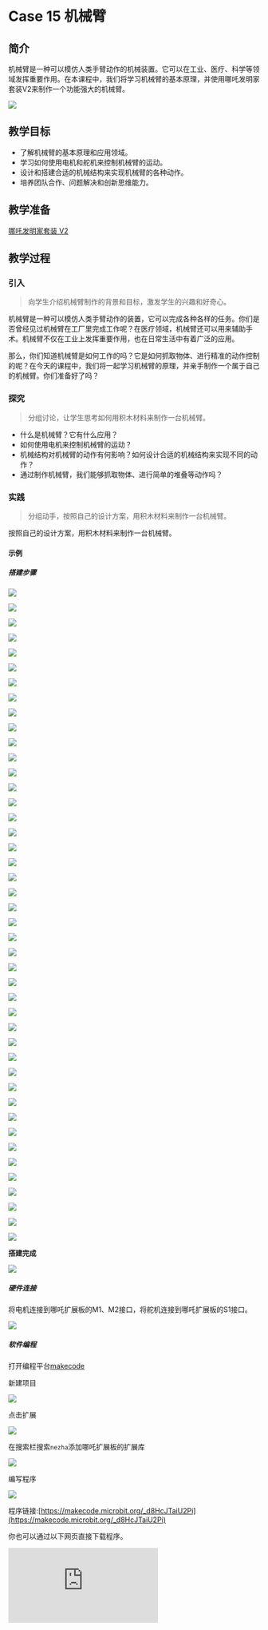 ﻿---
sidebar_position: 16
---

# Case 15 机械臂

## 简介

机械臂是一种可以模仿人类手臂动作的机械装置。它可以在工业、医疗、科学等领域发挥重要作用。在本课程中，我们将学习机械臂的基本原理，并使用哪吒发明家套装V2来制作一个功能强大的机械臂。


![](https://wiki-media-ef.oss-cn-hongkong.aliyuncs.com/docs/microbit/building-blocks/nezha-inventors-kit-v2/images/nezha-inventors-kit-v2-case-15-01.png)

## 教学目标

- 了解机械臂的基本原理和应用领域。
- 学习如何使用电机和舵机来控制机械臂的运动。
- 设计和搭建合适的机械结构来实现机械臂的各种动作。
- 培养团队合作、问题解决和创新思维能力。

## 教学准备

[哪吒发明家套装 V2](https://www.elecfreaks.com/nezha-inventor-s-kit-v2-for-micro-bit.html)


## 教学过程

### 引入

>向学生介绍机械臂制作的背景和目标，激发学生的兴趣和好奇心。

机械臂是一种可以模仿人类手臂动作的装置，它可以完成各种各样的任务。你们是否曾经见过机械臂在工厂里完成工作呢？在医疗领域，机械臂还可以用来辅助手术。机械臂不仅在工业上发挥重要作用，也在日常生活中有着广泛的应用。

那么，你们知道机械臂是如何工作的吗？它是如何抓取物体、进行精准的动作控制的呢？在今天的课程中，我们将一起学习机械臂的原理，并亲手制作一个属于自己的机械臂。你们准备好了吗？

### 探究

>分组讨论，让学生思考如何用积木材料来制作一台机械臂。

- 什么是机械臂？它有什么应用？
- 如何使用电机来控制机械臂的运动？
- 机械结构对机械臂的动作有何影响？如何设计合适的机械结构来实现不同的动作？
- 通过制作机械臂，我们能够抓取物体、进行简单的堆叠等动作吗？

### 实践

>分组动手，按照自己的设计方案，用积木材料来制作一台机械臂。

按照自己的设计方案，用积木材料来制作一台机械臂。



#### 示例

##### 搭建步骤

![](https://wiki-media-ef.oss-cn-hongkong.aliyuncs.com/docs/microbit/building-blocks/nezha-inventors-kit-v2/images/nezha-inventors-kit-v2-step-15-01.png)

![](https://wiki-media-ef.oss-cn-hongkong.aliyuncs.com/docs/microbit/building-blocks/nezha-inventors-kit-v2/images/nezha-inventors-kit-v2-step-15-02.png)

![](https://wiki-media-ef.oss-cn-hongkong.aliyuncs.com/docs/microbit/building-blocks/nezha-inventors-kit-v2/images/nezha-inventors-kit-v2-step-15-03.png)

![](https://wiki-media-ef.oss-cn-hongkong.aliyuncs.com/docs/microbit/building-blocks/nezha-inventors-kit-v2/images/nezha-inventors-kit-v2-step-15-04.png)

![](https://wiki-media-ef.oss-cn-hongkong.aliyuncs.com/docs/microbit/building-blocks/nezha-inventors-kit-v2/images/nezha-inventors-kit-v2-step-15-05.png)

![](https://wiki-media-ef.oss-cn-hongkong.aliyuncs.com/docs/microbit/building-blocks/nezha-inventors-kit-v2/images/nezha-inventors-kit-v2-step-15-06.png)

![](https://wiki-media-ef.oss-cn-hongkong.aliyuncs.com/docs/microbit/building-blocks/nezha-inventors-kit-v2/images/nezha-inventors-kit-v2-step-15-07.png)

![](https://wiki-media-ef.oss-cn-hongkong.aliyuncs.com/docs/microbit/building-blocks/nezha-inventors-kit-v2/images/nezha-inventors-kit-v2-step-15-08.png)

![](https://wiki-media-ef.oss-cn-hongkong.aliyuncs.com/docs/microbit/building-blocks/nezha-inventors-kit-v2/images/nezha-inventors-kit-v2-step-15-09.png)

![](https://wiki-media-ef.oss-cn-hongkong.aliyuncs.com/docs/microbit/building-blocks/nezha-inventors-kit-v2/images/nezha-inventors-kit-v2-step-15-10.png)

![](https://wiki-media-ef.oss-cn-hongkong.aliyuncs.com/docs/microbit/building-blocks/nezha-inventors-kit-v2/images/nezha-inventors-kit-v2-step-15-11.png)

![](https://wiki-media-ef.oss-cn-hongkong.aliyuncs.com/docs/microbit/building-blocks/nezha-inventors-kit-v2/images/nezha-inventors-kit-v2-step-15-12.png)

![](https://wiki-media-ef.oss-cn-hongkong.aliyuncs.com/docs/microbit/building-blocks/nezha-inventors-kit-v2/images/nezha-inventors-kit-v2-step-15-13.png)

![](https://wiki-media-ef.oss-cn-hongkong.aliyuncs.com/docs/microbit/building-blocks/nezha-inventors-kit-v2/images/nezha-inventors-kit-v2-step-15-14.png)

![](https://wiki-media-ef.oss-cn-hongkong.aliyuncs.com/docs/microbit/building-blocks/nezha-inventors-kit-v2/images/nezha-inventors-kit-v2-step-15-15.png)

![](https://wiki-media-ef.oss-cn-hongkong.aliyuncs.com/docs/microbit/building-blocks/nezha-inventors-kit-v2/images/nezha-inventors-kit-v2-step-15-16.png)

![](https://wiki-media-ef.oss-cn-hongkong.aliyuncs.com/docs/microbit/building-blocks/nezha-inventors-kit-v2/images/nezha-inventors-kit-v2-step-15-17.png)

![](https://wiki-media-ef.oss-cn-hongkong.aliyuncs.com/docs/microbit/building-blocks/nezha-inventors-kit-v2/images/nezha-inventors-kit-v2-step-15-18.png)

![](https://wiki-media-ef.oss-cn-hongkong.aliyuncs.com/docs/microbit/building-blocks/nezha-inventors-kit-v2/images/nezha-inventors-kit-v2-step-15-19.png)

![](https://wiki-media-ef.oss-cn-hongkong.aliyuncs.com/docs/microbit/building-blocks/nezha-inventors-kit-v2/images/nezha-inventors-kit-v2-step-15-20.png)

![](https://wiki-media-ef.oss-cn-hongkong.aliyuncs.com/docs/microbit/building-blocks/nezha-inventors-kit-v2/images/nezha-inventors-kit-v2-step-15-21.png)

![](https://wiki-media-ef.oss-cn-hongkong.aliyuncs.com/docs/microbit/building-blocks/nezha-inventors-kit-v2/images/nezha-inventors-kit-v2-step-15-22.png)

![](https://wiki-media-ef.oss-cn-hongkong.aliyuncs.com/docs/microbit/building-blocks/nezha-inventors-kit-v2/images/nezha-inventors-kit-v2-step-15-23.png)

![](https://wiki-media-ef.oss-cn-hongkong.aliyuncs.com/docs/microbit/building-blocks/nezha-inventors-kit-v2/images/nezha-inventors-kit-v2-step-15-24.png)

![](https://wiki-media-ef.oss-cn-hongkong.aliyuncs.com/docs/microbit/building-blocks/nezha-inventors-kit-v2/images/nezha-inventors-kit-v2-step-15-25.png)

![](https://wiki-media-ef.oss-cn-hongkong.aliyuncs.com/docs/microbit/building-blocks/nezha-inventors-kit-v2/images/nezha-inventors-kit-v2-step-15-26.png)

![](https://wiki-media-ef.oss-cn-hongkong.aliyuncs.com/docs/microbit/building-blocks/nezha-inventors-kit-v2/images/nezha-inventors-kit-v2-step-15-27.png)

![](https://wiki-media-ef.oss-cn-hongkong.aliyuncs.com/docs/microbit/building-blocks/nezha-inventors-kit-v2/images/nezha-inventors-kit-v2-step-15-28.png)

![](https://wiki-media-ef.oss-cn-hongkong.aliyuncs.com/docs/microbit/building-blocks/nezha-inventors-kit-v2/images/nezha-inventors-kit-v2-step-15-29.png)

![](https://wiki-media-ef.oss-cn-hongkong.aliyuncs.com/docs/microbit/building-blocks/nezha-inventors-kit-v2/images/nezha-inventors-kit-v2-step-15-30.png)

![](https://wiki-media-ef.oss-cn-hongkong.aliyuncs.com/docs/microbit/building-blocks/nezha-inventors-kit-v2/images/nezha-inventors-kit-v2-step-15-31.png)

![](https://wiki-media-ef.oss-cn-hongkong.aliyuncs.com/docs/microbit/building-blocks/nezha-inventors-kit-v2/images/nezha-inventors-kit-v2-step-15-32.png)

![](https://wiki-media-ef.oss-cn-hongkong.aliyuncs.com/docs/microbit/building-blocks/nezha-inventors-kit-v2/images/nezha-inventors-kit-v2-step-15-33.png)

![](https://wiki-media-ef.oss-cn-hongkong.aliyuncs.com/docs/microbit/building-blocks/nezha-inventors-kit-v2/images/nezha-inventors-kit-v2-step-15-34.png)

![](https://wiki-media-ef.oss-cn-hongkong.aliyuncs.com/docs/microbit/building-blocks/nezha-inventors-kit-v2/images/nezha-inventors-kit-v2-step-15-35.png)

![](https://wiki-media-ef.oss-cn-hongkong.aliyuncs.com/docs/microbit/building-blocks/nezha-inventors-kit-v2/images/nezha-inventors-kit-v2-step-15-36.png)

![](https://wiki-media-ef.oss-cn-hongkong.aliyuncs.com/docs/microbit/building-blocks/nezha-inventors-kit-v2/images/nezha-inventors-kit-v2-step-15-37.png)

![](https://wiki-media-ef.oss-cn-hongkong.aliyuncs.com/docs/microbit/building-blocks/nezha-inventors-kit-v2/images/nezha-inventors-kit-v2-step-15-38.png)

![](https://wiki-media-ef.oss-cn-hongkong.aliyuncs.com/docs/microbit/building-blocks/nezha-inventors-kit-v2/images/nezha-inventors-kit-v2-step-15-39.png)

![](https://wiki-media-ef.oss-cn-hongkong.aliyuncs.com/docs/microbit/building-blocks/nezha-inventors-kit-v2/images/nezha-inventors-kit-v2-step-15-40.png)

![](https://wiki-media-ef.oss-cn-hongkong.aliyuncs.com/docs/microbit/building-blocks/nezha-inventors-kit-v2/images/nezha-inventors-kit-v2-step-15-41.png)

![](https://wiki-media-ef.oss-cn-hongkong.aliyuncs.com/docs/microbit/building-blocks/nezha-inventors-kit-v2/images/nezha-inventors-kit-v2-step-15-42.png)

![](https://wiki-media-ef.oss-cn-hongkong.aliyuncs.com/docs/microbit/building-blocks/nezha-inventors-kit-v2/images/nezha-inventors-kit-v2-step-15-43.png)

![](https://wiki-media-ef.oss-cn-hongkong.aliyuncs.com/docs/microbit/building-blocks/nezha-inventors-kit-v2/images/nezha-inventors-kit-v2-step-15-44.png)

**搭建完成**

![](https://wiki-media-ef.oss-cn-hongkong.aliyuncs.com/docs/microbit/building-blocks/nezha-inventors-kit-v2/images/nezha-inventors-kit-v2-case-15-01.png)

##### 硬件连接

将电机连接到哪吒扩展板的M1、M2接口，将舵机连接到哪吒扩展板的S1接口。

![](https://wiki-media-ef.oss-cn-hongkong.aliyuncs.com/docs/microbit/building-blocks/nezha-inventors-kit-v2/images/nezha-inventors-kit-v2-case-15-02.png)

##### 软件编程

打开编程平台[makecode](https://makecode.microbit.org/#)

新建项目

![](https://wiki-media-ef.oss-cn-hongkong.aliyuncs.com/docs/microbit/building-blocks/nezha-inventors-kit-v2/images/nezha-inventors-kit-v2-case-19-03.png)

点击扩展

![](https://wiki-media-ef.oss-cn-hongkong.aliyuncs.com/docs/microbit/building-blocks/nezha-inventors-kit-v2/images/nezha-inventors-kit-v2-case-19-04.png)



在搜索栏搜索`nezha`添加哪吒扩展板的扩展库

![](https://wiki-media-ef.oss-cn-hongkong.aliyuncs.com/docs/microbit/building-blocks/nezha-inventors-kit-v2/images/nezha-inventors-kit-v2-case-19-06.png)

编写程序

![](https://wiki-media-ef.oss-cn-hongkong.aliyuncs.com/docs/microbit/building-blocks/nezha-inventors-kit-v2/images/nezha-inventors-kit-v2-case-15-07.png)


程序链接:[https://makecode.microbit.org/_d8HcJTaiU2Pi](https://makecode.microbit.org/_d8HcJTaiU2Pi)

你也可以通过以下网页直接下载程序。

<div
    style={{
        position: 'relative',
        paddingBottom: '60%',
        overflow: 'hidden',
    }}
>
    <iframe
        src="https://makecode.microbit.org/_d8HcJTaiU2Pi"
        frameborder="0"
        sandbox="allow-popups allow-forms allow-scripts allow-same-origin"
        style={{
            position: 'absolute',
            width: '100%',
            height: '100%',
        }}
    />
</div>



### 展示

>分组展示，比较各组的成果和效果。

#### 示例案例效果


按下micro:bit上的A键，机械臂抓取物品并放置到侧面，按下micro:bit上的B键，机械臂松开物品并回正。

![](https://wiki-media-ef.oss-cn-hongkong.aliyuncs.com/docs/microbit/building-blocks/nezha-inventors-kit-v2/images/nezha-inventors-kit-v2-case-15.gif)

### 反思

>分组分享，让每组的学生分享自己的制作过程和心得，总结自己遇到的问题和解决办法，评价自己的优点和不足。

